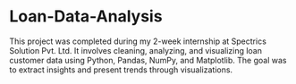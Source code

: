 # Loan-Data-Analysis
This project was completed during my 2-week internship at Spectrics Solution Pvt. Ltd. It involves cleaning, analyzing, and visualizing loan customer data using Python, Pandas, NumPy, and Matplotlib. The goal was to extract insights and present trends through visualizations.
